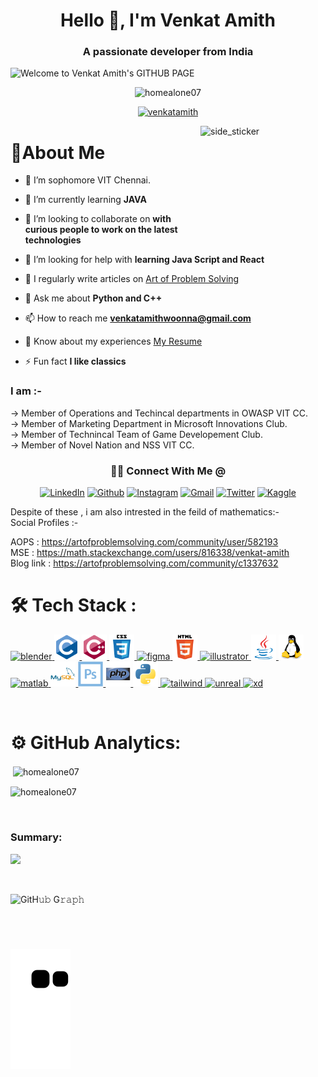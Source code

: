 <h1 align="center">Hello 👋, I'm Venkat Amith</h1>

<h3 align="center">A passionate  developer from India</h3>


![Welcome to Venkat Amith's GITHUB PAGE](https://github.com/homealone07/homealone07/blob/main/GITHUB%20%20Venkat%20Amith%20Woonna.gif)

<p align="center"> <img src="https://komarev.com/ghpvc/?username=homealone07&label=Profile%20views&color=0e75b6&style=flat" alt="homealone07" /> </p>



<p align="center"> <a href="https://twitter.com/venkatamith" target="blank"><img src="https://img.shields.io/twitter/follow/venkatamith?logo=twitter&style=for-the-badge" alt="venkatamith" /></a> </p>
<img align="right" width=200px height=200px alt="side_sticker" src="https://media.giphy.com/media/TEnXkcsHrP4YedChhA/giphy.gif" />


<h1 align="left">💢About Me </h1>

- 🔭 I’m sophomore  VIT Chennai.

- 🌱 I’m currently learning **JAVA**

- 👯 I’m looking to collaborate on **with curious people to work on the latest technologies**

- 🤝 I’m looking for help with **learning Java Script and React**

- 📝 I regularly write articles on [Art of Problem Solving](https://artofproblemsolving.com/community/c1337632)

- 💬 Ask me about **Python and C++**

- 📫 How to reach me **venkatamithwoonna@gmail.com**

- 📄 Know about my experiences [My Resume](https://drive.google.com/file/d/1A-0YiCifwWG05HsnKUpxlAKWZgi0KCy6/view?usp=sharing)

- ⚡ Fun fact **I like classics**


<h3 align="left">I am :- </h3>

-> Member of Operations and Techincal departments  in OWASP VIT CC.<br />
-> Member of Marketing Department in Microsoft Innovations Club.<br />
-> Member of Technincal Team of Game Developement Club.<br />
-> Member of Novel Nation and  NSS VIT CC.<br />

<div align="center">
<h3> 🤝🏻 Connect With Me @ </h3>

[![LinkedIn](https://img.shields.io/badge/LinkedIn-black?style=flat-square&logo=Linkedin)](https://www.linkedin.com/in/venkat-amith-woonna-38bb721b8/)
[![Github](https://img.shields.io/badge/GitHub-black?style=flat-square&logo=GitHub)](https://github.com/homealone07)
[![Instagram](https://img.shields.io/badge/Instagram-black?style=flat-square&logo=Instagram)](https://www.instagram.com/venkat_amith.w/)
[![Gmail](https://img.shields.io/badge/Gmail-black?style=flat-square&logo=Gmail)](mailto:venkatamithwoonna@gmail.com)
[![Twitter](https://img.shields.io/badge/Twitter-black?style=flat-square&logo=Twitter)](https://twitter.com/VenkatAmith)
[![Kaggle](https://img.shields.io/badge/Kaggle-black?style=flat-square&logo=Kaggle)](https://www.kaggle.com/venkatamithwoonna)


</div>



Despite of these , i am also intrested in the feild of mathematics:-<br />
Social Profiles :- <br />

AOPS : https://artofproblemsolving.com/community/user/582193 <br />
MSE : https://math.stackexchange.com/users/816338/venkat-amith <br />
Blog link : https://artofproblemsolving.com/community/c1337632 <br />


<h1 align="left">🛠 Tech Stack :</h1>
<p align="left"> <a href="https://www.blender.org/" target="_blank" rel="noreferrer"> <img src="https://download.blender.org/branding/community/blender_community_badge_white.svg" alt="blender" width="40" height="40"/> </a> <a href="https://www.cprogramming.com/" target="_blank" rel="noreferrer"> <img src="https://raw.githubusercontent.com/devicons/devicon/master/icons/c/c-original.svg" alt="c" width="40" height="40"/> </a> <a href="https://www.w3schools.com/cpp/" target="_blank" rel="noreferrer"> <img src="https://raw.githubusercontent.com/devicons/devicon/master/icons/cplusplus/cplusplus-original.svg" alt="cplusplus" width="40" height="40"/> </a> <a href="https://www.w3schools.com/css/" target="_blank" rel="noreferrer"> <img src="https://raw.githubusercontent.com/devicons/devicon/master/icons/css3/css3-original-wordmark.svg" alt="css3" width="40" height="40"/> </a> <a href="https://www.figma.com/" target="_blank" rel="noreferrer"> <img src="https://www.vectorlogo.zone/logos/figma/figma-icon.svg" alt="figma" width="40" height="40"/> </a> <a href="https://www.w3.org/html/" target="_blank" rel="noreferrer"> <img src="https://raw.githubusercontent.com/devicons/devicon/master/icons/html5/html5-original-wordmark.svg" alt="html5" width="40" height="40"/> </a> <a href="https://www.adobe.com/in/products/illustrator.html" target="_blank" rel="noreferrer"> <img src="https://www.vectorlogo.zone/logos/adobe_illustrator/adobe_illustrator-icon.svg" alt="illustrator" width="40" height="40"/> </a> <a href="https://www.java.com" target="_blank" rel="noreferrer"> <img src="https://raw.githubusercontent.com/devicons/devicon/master/icons/java/java-original.svg" alt="java" width="40" height="40"/> </a> <a href="https://www.linux.org/" target="_blank" rel="noreferrer"> <img src="https://raw.githubusercontent.com/devicons/devicon/master/icons/linux/linux-original.svg" alt="linux" width="40" height="40"/> </a> <a href="https://www.mathworks.com/" target="_blank" rel="noreferrer"> <img src="https://upload.wikimedia.org/wikipedia/commons/2/21/Matlab_Logo.png" alt="matlab" width="40" height="40"/> </a> <a href="https://www.mysql.com/" target="_blank" rel="noreferrer"> <img src="https://raw.githubusercontent.com/devicons/devicon/master/icons/mysql/mysql-original-wordmark.svg" alt="mysql" width="40" height="40"/> </a> <a href="https://www.photoshop.com/en" target="_blank" rel="noreferrer"> <img src="https://raw.githubusercontent.com/devicons/devicon/master/icons/photoshop/photoshop-line.svg" alt="photoshop" width="40" height="40"/> </a> <a href="https://www.php.net" target="_blank" rel="noreferrer"> <img src="https://raw.githubusercontent.com/devicons/devicon/master/icons/php/php-original.svg" alt="php" width="40" height="40"/> </a> <a href="https://www.python.org" target="_blank" rel="noreferrer"> <img src="https://raw.githubusercontent.com/devicons/devicon/master/icons/python/python-original.svg" alt="python" width="40" height="40"/> </a> <a href="https://tailwindcss.com/" target="_blank" rel="noreferrer"> <img src="https://www.vectorlogo.zone/logos/tailwindcss/tailwindcss-icon.svg" alt="tailwind" width="40" height="40"/> </a> <a href="https://unrealengine.com/" target="_blank" rel="noreferrer"> <img src="https://raw.githubusercontent.com/kenangundogan/fontisto/036b7eca71aab1bef8e6a0518f7329f13ed62f6b/icons/svg/brand/unreal-engine.svg" alt="unreal" width="40" height="40"/> </a> <a href="https://www.adobe.com/products/xd.html" target="_blank" rel="noreferrer"> <img src="https://cdn.worldvectorlogo.com/logos/adobe-xd.svg" alt="xd" width="40" height="40"/> </a> </p>

<br />
<h1 align="left">⚙️ GitHub Analytics:</h1>
<p>&nbsp;<img align="center" src="https://github-readme-stats.vercel.app/api?username=homealone07&show_icons=true&locale=en" alt="homealone07" /></p>

<p><img align="center" src="https://github-readme-streak-stats.herokuapp.com/?user=homealone07&" alt="homealone07" /></p>

<br />
<h3 align="left">Summary:</h3>

![](https://github-profile-summary-cards.vercel.app/api/cards/profile-details?username=homealone07&theme=default)

<br/>

![GitH𝚞𝚋 G𝚛𝚊𝚙𝚑](https://activity-graph.herokuapp.com/graph?username=homealone07&theme=react-dark&hide_border=true&area=true)

#

<br/>

![snake gif](https://github.com/homealone07/homealone07/blob/output/github-contribution-grid-snake.svg)
<!---
homealone07/homealone07 is a ✨ special ✨ repository because its `README.md` (this file) appears on your GitHub profile.
You can click the Preview link to take a look at your changes.
--->
